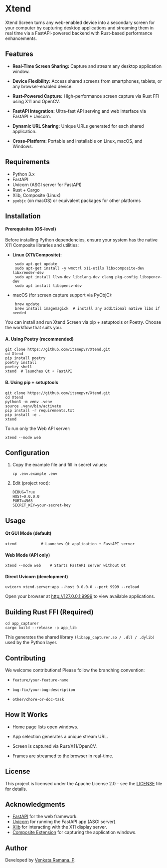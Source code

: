 # Xtend

Xtend Screen turns any web-enabled device into a secondary screen for your computer by capturing desktop applications and streaming them in real time via a FastAPI-powered backend with Rust-based performance enhancements.

## Features

- **Real-Time Screen Sharing:** Capture and stream any desktop application window.

- **Device Flexibility:** Access shared screens from smartphones, tablets, or any browser-enabled device.

- **Rust-Powered Capture:** High-performance screen capture via Rust FFI using X11 and OpenCV.

- **FastAPI Integration:** Ultra-fast API serving and web interface via FastAPI + Uvicorn.

- **Dynamic URL Sharing:** Unique URLs generated for each shared application.

- **Cross-Platform:** Portable and installable on Linux, macOS, and Windows.

## Requirements

- Python 3.x
- FastAPI
- Uvicorn (ASGI server for FastAPI)
- Rust + Cargo
- Xlib, Composite (Linux)
- `pyobjc` (on macOS) or equivalent packages for other platforms

## Installation

#### Prerequisites (OS‑level)

Before installing Python dependencies, ensure your system has the native X11 Composite libraries and utilities:

- **Linux (X11/Composite):**
  ```
   sudo apt-get update
   sudo apt-get install -y wmctrl x11-utils libxcomposite-dev libxrender-dev
   sudo apt install llvm-dev libclang-dev clang pkg-config libopencv-dev
   sudo apt install libopencv-dev
  ```
- macOS (for screen capture support via PyObjC):
  ```
   brew update
   brew install imagemagick  # install any additional native libs if needed
  ```

You can install and run Xtend Screen via pip + setuptools or Poetry. Choose the workflow that suits you.

#### A. Using Poetry (recommended)

```
git clone https://github.com/itsmepvr/Xtend.git
cd Xtend
pip install poetry
poetry install
poetry shell
xtend  # launches Qt + FastAPI
```

#### B. Using pip + setuptools

```
git clone https://github.com/itsmepvr/Xtend.git
cd Xtend
python3 -m venv .venv
source .venv/bin/activate
pip install -r requirements.txt
pip install -e .
xtend
```

To run only the Web API server:

```
xtend --mode web
```

## Configuration

1. Copy the example file and fill in secret values:
   ```
   cp .env.example .env
   ```
2. Edit (project root):
   ```
   DEBUG=True
   HOST=0.0.0.0
   PORT=4563
   SECRET_KEY=your-secret-key
   ```

## Usage

#### Qt GUI Mode (default)

```
xtend           # Launches Qt application + FastAPI server
```

#### Web Mode (API only)

```
xtend --mode web    # Starts FastAPI server without Qt
```

#### Direct Uvicorn (development)

```
uvicorn xtend.server:app --host 0.0.0.0 --port 9999 --reload
```

Open your browser at http://127.0.0.1:9999 to view available applications.

## Building Rust FFI (Required)

```
cd app_capturer
cargo build --release -p app_lib
```

This generates the shared library `(libapp_capturer.so / .dll / .dylib)` used by the Python layer.

## Contributing

We welcome contributions! Please follow the branching convention:

- `feature/your-feature-name`

- `bug-fix/your-bug-description`

- `other/chore-or-doc-task`

## How It Works

- Home page lists open windows.

- App selection generates a unique stream URL.

- Screen is captured via Rust/X11/OpenCV.

- Frames are streamed to the browser in real-time.

## License

This project is licensed under the Apache License 2.0 - see the [LICENSE](LICENSE) file for details.

## Acknowledgments

- [FastAPI](https://fastapi.tiangolo.com/) for the web framework.
- [Uvicorn](https://www.uvicorn.org/) for running the FastAPI app (ASGI server).
- [Xlib](https://pypi.org/project/python-xlib/) for interacting with the X11 display server.
- [Composite Extension](https://www.x.org/wiki/) for capturing the application windows.

## Author

Developed by [Venkata Ramana, P](https://github.com/itsmepvr).
